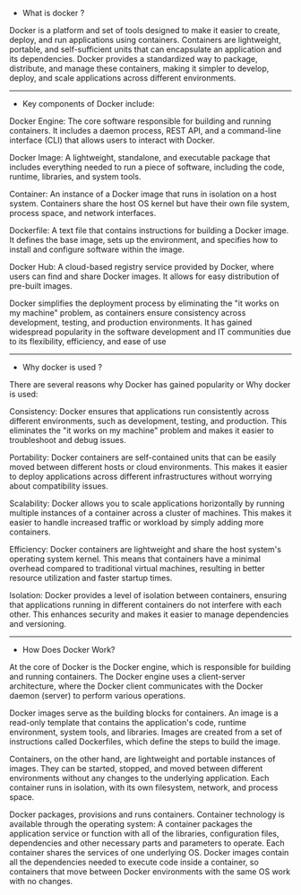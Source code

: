* What is docker ?


Docker is a platform and set of tools designed to make it easier to create, deploy, and run applications using containers. Containers are lightweight, portable, and self-sufficient units that can encapsulate an application and its dependencies. Docker provides a standardized way to package, distribute, and manage these containers, making it simpler to develop, deploy, and scale applications across different environments.

-------------------------------------------------------------------------------------------------------------------------------------------------------------------------------------------


* Key components of Docker include:


Docker Engine: The core software responsible for building and running containers. It includes a daemon process, REST API, and a command-line interface (CLI) that allows users to interact with Docker.

Docker Image: A lightweight, standalone, and executable package that includes everything needed to run a piece of software, including the code, runtime, libraries, and system tools.

Container: An instance of a Docker image that runs in isolation on a host system. Containers share the host OS kernel but have their own file system, process space, and network interfaces.

Dockerfile: A text file that contains instructions for building a Docker image. It defines the base image, sets up the environment, and specifies how to install and configure software within the image.

Docker Hub: A cloud-based registry service provided by Docker, where users can find and share Docker images. It allows for easy distribution of pre-built images.

Docker simplifies the deployment process by eliminating the "it works on my machine" problem, as containers ensure consistency across development, testing, and production environments. It has gained widespread popularity in the software development and IT communities due to its flexibility, efficiency, and ease of use


-------------------------------------------------------------------------------------------------------------------------------------------------------------------------------------------


* Why docker is used ?


There are several reasons why Docker has gained popularity or Why docker is used:

Consistency: Docker ensures that applications run consistently across different environments, such as development, testing, and production. This eliminates the "it works on my machine" problem and makes it easier to troubleshoot and debug issues.

Portability: Docker containers are self-contained units that can be easily moved between different hosts or cloud environments. This makes it easier to deploy applications across different infrastructures without worrying about compatibility issues.

Scalability: Docker allows you to scale applications horizontally by running multiple instances of a container across a cluster of machines. This makes it easier to handle increased traffic or workload by simply adding more containers.

Efficiency: Docker containers are lightweight and share the host system's operating system kernel. This means that containers have a minimal overhead compared to traditional virtual machines, resulting in better resource utilization and faster startup times.

Isolation: Docker provides a level of isolation between containers, ensuring that applications running in different containers do not interfere with each other. This enhances security and makes it easier to manage dependencies and versioning.


-------------------------------------------------------------------------------------------------------------------------------------------------------------------------------------------

* How Does Docker Work?


At the core of Docker is the Docker engine, which is responsible for building and running containers. The Docker engine uses a client-server architecture, where the Docker client communicates with the Docker daemon (server) to perform various operations.

Docker images serve as the building blocks for containers. An image is a read-only template that contains the application's code, runtime environment, system tools, and libraries. Images are created from a set of instructions called Dockerfiles, which define the steps to build the image.

Containers, on the other hand, are lightweight and portable instances of images. They can be started, stopped, and moved between different environments without any changes to the underlying application. Each container runs in isolation, with its own filesystem, network, and process space.

Docker packages, provisions and runs containers. Container technology is available through the operating system: A container packages the application service or function with all of the libraries, configuration files, dependencies and other necessary parts and parameters to operate. Each container shares the services of one underlying OS. Docker images contain all the dependencies needed to execute code inside a container, so containers that move between Docker environments with the same OS work with no changes.
